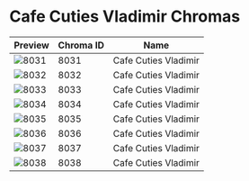 # Cafe Cuties Vladimir Chromas



| Preview | Chroma ID | Name |
|---------|-----------|------|
| ![8031](https://raw.communitydragon.org/latest/plugins/rcp-be-lol-game-data/global/default/v1/champion-chroma-images/8/8031.png) | 8031 | Cafe Cuties Vladimir |
| ![8032](https://raw.communitydragon.org/latest/plugins/rcp-be-lol-game-data/global/default/v1/champion-chroma-images/8/8032.png) | 8032 | Cafe Cuties Vladimir |
| ![8033](https://raw.communitydragon.org/latest/plugins/rcp-be-lol-game-data/global/default/v1/champion-chroma-images/8/8033.png) | 8033 | Cafe Cuties Vladimir |
| ![8034](https://raw.communitydragon.org/latest/plugins/rcp-be-lol-game-data/global/default/v1/champion-chroma-images/8/8034.png) | 8034 | Cafe Cuties Vladimir |
| ![8035](https://raw.communitydragon.org/latest/plugins/rcp-be-lol-game-data/global/default/v1/champion-chroma-images/8/8035.png) | 8035 | Cafe Cuties Vladimir |
| ![8036](https://raw.communitydragon.org/latest/plugins/rcp-be-lol-game-data/global/default/v1/champion-chroma-images/8/8036.png) | 8036 | Cafe Cuties Vladimir |
| ![8037](https://raw.communitydragon.org/latest/plugins/rcp-be-lol-game-data/global/default/v1/champion-chroma-images/8/8037.png) | 8037 | Cafe Cuties Vladimir |
| ![8038](https://raw.communitydragon.org/latest/plugins/rcp-be-lol-game-data/global/default/v1/champion-chroma-images/8/8038.png) | 8038 | Cafe Cuties Vladimir |